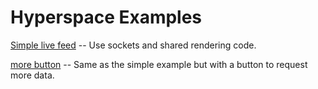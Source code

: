 # Hyperspace Examples #

[Simple live feed](simple) -- Use sockets and shared rendering code.

[more button](more-button) -- Same as the simple example but with a button to request more data.

